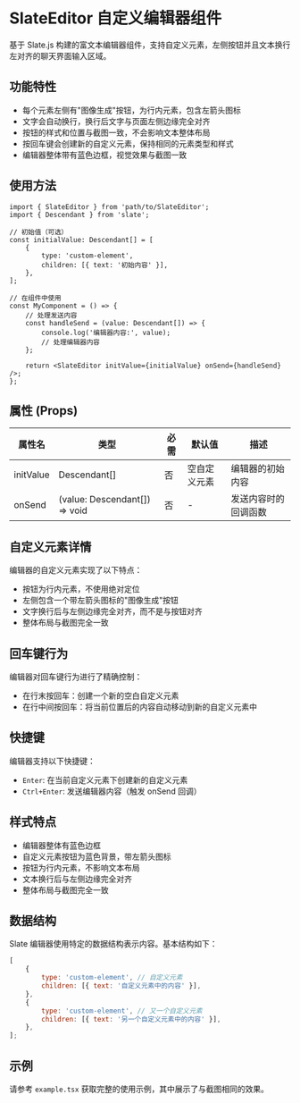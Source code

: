 # SlateEditor 自定义编辑器组件

基于 Slate.js 构建的富文本编辑器组件，支持自定义元素，左侧按钮并且文本换行左对齐的聊天界面输入区域。

## 功能特性

- 每个元素左侧有"图像生成"按钮，为行内元素，包含左箭头图标
- 文字会自动换行，换行后文字与页面左侧边缘完全对齐
- 按钮的样式和位置与截图一致，不会影响文本整体布局
- 按回车键会创建新的自定义元素，保持相同的元素类型和样式
- 编辑器整体带有蓝色边框，视觉效果与截图一致

## 使用方法

```tsx
import { SlateEditor } from 'path/to/SlateEditor';
import { Descendant } from 'slate';

// 初始值（可选）
const initialValue: Descendant[] = [
	{
		type: 'custom-element',
		children: [{ text: '初始内容' }],
	},
];

// 在组件中使用
const MyComponent = () => {
	// 处理发送内容
	const handleSend = (value: Descendant[]) => {
		console.log('编辑器内容:', value);
		// 处理编辑器内容
	};

	return <SlateEditor initValue={initialValue} onSend={handleSend} />;
};
```

## 属性 (Props)

| 属性名    | 类型                          | 必需 | 默认值       | 描述                 |
| --------- | ----------------------------- | ---- | ------------ | -------------------- |
| initValue | Descendant[]                  | 否   | 空自定义元素 | 编辑器的初始内容     |
| onSend    | (value: Descendant[]) => void | 否   | -            | 发送内容时的回调函数 |

## 自定义元素详情

编辑器的自定义元素实现了以下特点：

- 按钮为行内元素，不使用绝对定位
- 左侧包含一个带左箭头图标的"图像生成"按钮
- 文字换行后与左侧边缘完全对齐，而不是与按钮对齐
- 整体布局与截图完全一致

## 回车键行为

编辑器对回车键行为进行了精确控制：

- 在行末按回车：创建一个新的空白自定义元素
- 在行中间按回车：将当前位置后的内容自动移动到新的自定义元素中

## 快捷键

编辑器支持以下快捷键：

- `Enter`: 在当前自定义元素下创建新的自定义元素
- `Ctrl+Enter`: 发送编辑器内容（触发 onSend 回调）

## 样式特点

- 编辑器整体有蓝色边框
- 自定义元素按钮为蓝色背景，带左箭头图标
- 按钮为行内元素，不影响文本布局
- 文本换行后与左侧边缘完全对齐
- 整体布局与截图完全一致

## 数据结构

Slate 编辑器使用特定的数据结构表示内容。基本结构如下：

```js
[
	{
		type: 'custom-element', // 自定义元素
		children: [{ text: '自定义元素中的内容' }],
	},
	{
		type: 'custom-element', // 又一个自定义元素
		children: [{ text: '另一个自定义元素中的内容' }],
	},
];
```

## 示例

请参考 `example.tsx` 获取完整的使用示例，其中展示了与截图相同的效果。
